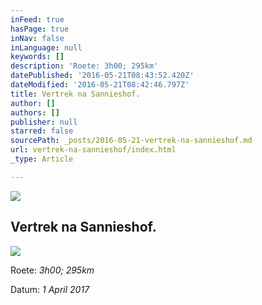 ```yaml
---
inFeed: true
hasPage: true
inNav: false
inLanguage: null
keywords: []
description: 'Roete: 3h00; 295km'
datePublished: '2016-05-21T08:43:52.420Z'
dateModified: '2016-05-21T08:42:46.797Z'
title: Vertrek na Sannieshof.
author: []
authors: []
publisher: null
starred: false
sourcePath: _posts/2016-05-21-vertrek-na-sannieshof.md
url: vertrek-na-sannieshof/index.html
_type: Article

---
```

![](https://the-grid-user-content.s3-us-west-2.amazonaws.com/572e2403-e543-4e5b-af50-3cd3a7ad0117.jpg)

## Vertrek na Sannieshof.
![](https://the-grid-user-content.s3-us-west-2.amazonaws.com/963877e9-b874-4d16-b006-fcd9406a57d2.jpg)

Roete: _3h00; 295km_

Datum: _1 April 2017_
